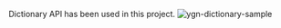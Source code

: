 Dictionary API has been used in this project.
![ygn-dictionary-sample](https://github.com/hyegen/YGN.Dictionary/assets/102321990/0ae0c19a-db04-4ccc-99f9-cabec7f8f82c)

